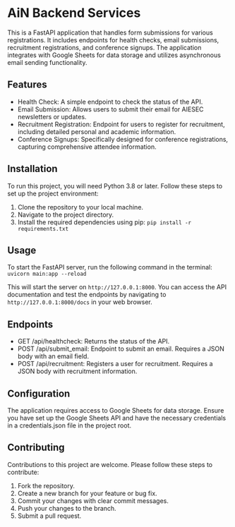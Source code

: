 # AiN Backend Services

This is a FastAPI application that handles form submissions for various registrations. It includes endpoints for health checks, email submissions, recruitment registrations, and conference signups. The application integrates with Google Sheets for data storage and utilizes asynchronous email sending functionality.

## Features

- Health Check: A simple endpoint to check the status of the API.
- Email Submission: Allows users to submit their email for AIESEC newsletters or updates.
- Recruitment Registration: Endpoint for users to register for recruitment, including detailed personal and academic information.
- Conference Signups: Specifically designed for conference registrations, capturing comprehensive attendee information.

## Installation

To run this project, you will need Python 3.8 or later. Follow these steps to set up the project environment:

1. Clone the repository to your local machine.
2. Navigate to the project directory.
3. Install the required dependencies using pip:
`pip install -r requirements.txt`

## Usage

To start the FastAPI server, run the following command in the terminal:
`uvicorn main:app --reload`

This will start the server on `http://127.0.0.1:8000`. You can access the API documentation and test the endpoints by navigating to `http://127.0.0.1:8000/docs` in your web browser.

## Endpoints

- GET /api/healthcheck: Returns the status of the API.
- POST /api/submit_email: Endpoint to submit an email. Requires a JSON body with an email field.
- POST /api/recruitment: Registers a user for recruitment. Requires a JSON body with recruitment information.

## Configuration

The application requires access to Google Sheets for data storage. Ensure you have set up the Google Sheets API and have the necessary credentials in a credentials.json file in the project root.

## Contributing

Contributions to this project are welcome. Please follow these steps to contribute:

1. Fork the repository.
2. Create a new branch for your feature or bug fix.
3. Commit your changes with clear commit messages.
4. Push your changes to the branch.
5. Submit a pull request.
